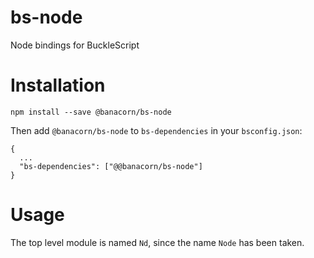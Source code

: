 # bs-node

Node bindings for BuckleScript

# Installation

```
npm install --save @banacorn/bs-node
```

Then add `@banacorn/bs-node` to `bs-dependencies` in your `bsconfig.json`:

```
{
  ...
  "bs-dependencies": ["@@banacorn/bs-node"]
}
```

# Usage

The top level module is named `Nd`, since the name `Node` has been taken.
